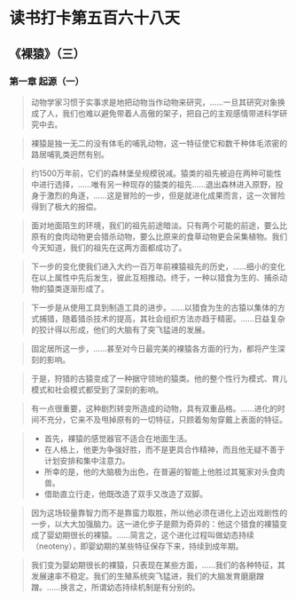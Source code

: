 # 读书打卡第五百六十八天
## 《裸猿》（三）
### 第一章 起源（一）

> 动物学家习惯于实事求是地把动物当作动物来研究，……一旦其研究对象换成了人，我们也难以避免带着人高傲的架子，把自己的主观感情带进科学研究中去。

> 裸猿是独一无二的没有体毛的哺乳动物，这一特征使它和数千种体毛浓密的路居哺乳类迥然有别。

> 约1500万年前，它们的森林堡垒规模锐减。猿类的祖先被迫在两种可能性中进行选择，……唯有另一种现存的猿类的祖先……退出森林进入原野，投身于激烈的角逐，……这是冒险的一步，但是就进化成果而言，这一次冒险得到了极大的报偿。

> 面对地面陌生的环境，我们的祖先前途暗淡。只有两个可能的前途，要么比原有的食肉动物更会猎杀动物，要么比原来的食草动物更会采集植物。我们今天知道，我们的祖先在这两方面都成功了。

> 下一步的变化使我们进入大约一百万年前裸猿祖先的历史，……细小的变化在以上属性中先后发生，彼此互相推动。终于，一种以猎食为生的、捕杀动物的猿类逐渐形成了。

> 下一步是从使用工具到制造工具的进步。……以猎食为生的古猿以集体的方式捕猎，随着猎杀技术的提高，其社会组织方法亦趋于精密。……日益复杂的狡计得以形成，他们的大脑有了突飞猛进的发展。

> 固定居所这一步，……甚至对今日最完美的裸猿各方面的行为，都将产生深刻的影响。

> 于是，狩猎的古猿变成了一种据守领地的猿类。他的整个性行为模式、育儿模式和社会模式都受到了深刻的影响。

> 有一点很重要，这种剧烈转变所造成的动物，具有双重品格。……进化的时间不充分，它来不及甩掉原有的一切特征，只顾着匆匆穿戴上表面的特征。

> * 首先，裸猿的感觉器官不适合在地面生活。
> * 在人格上，他更为争强好胜，而不是更具合作精神，而且他无疑不善于计划安排和集中注意力。
> * 所幸的是，他的大脑极为出色，在普遍的智能上他胜过其冤家对头食肉兽。
> * 借助直立行走，他既改造了双手又改造了双脚。

> 因为这场较量靠智力而不是靠蛮力取胜，所以他必须在进化上迈出戏剧性的一步，以大大加强脑力。这一进化步子是颇为奇异的：他这个猎食的裸猿变成了婴幼期很长的裸猿。……简言之，这个进化过程叫做幼态持续（neoteny），即婴幼期的某些特征保存下来，持续到成年期。

> 我们变为婴幼期很长的裸猿，只表现在某些方面，……我们的各种特征，其发展速率不稳定。我们的生殖系统突飞猛进，我们的大脑发育磨磨蹭蹭。……换言之，所谓幼态持续机制是有分别的。